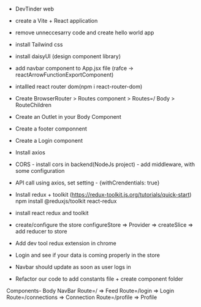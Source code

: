 - DevTinder  web

- create a Vite + React application 
- remove unneccesarry code and create hello world app
- install Tailwind css
- install daisyUI (design component library)
- add navbar component to App.jsx file (rafce -> reactArrowFunctionExportComponent)
- intallled react router dom(npm i
 react-router-dom)
- Create BrowserRouter > Routes component > Routes=/ Body > RouteChildren
- Create an Outlet in your Body Component
- Create a footer componnent
- Create a Login component
- Install axios
- CORS - install cors in backend(NodeJs project) - add middleware, with some configuration
- API call using axios, set setting - {withCrendentials: true}
- Install redux + toolkit (https://redux-toolkit.js.org/tutorials/quick-start)
    npm install @reduxjs/toolkit react-redux
- install react redux and toolkit
- create/configure the store configureStore => Provider => createSlice => add reducer to store
- Add dev tool redux extension in chrome
- Login and see if your data is coming properly in the store
- Navbar should update as soon as user logs in
- Refactor our code to add constants file + create component folder 

 Components-
    Body
        NavBar
        Route=/ => Feed
        Route=/login => Login
        Route=/connections => Connection
        Route=/profile => Profile
